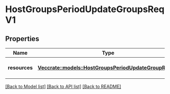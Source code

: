 # HostGroupsPeriodUpdateGroupsReqV1

## Properties

Name | Type | Description | Notes
------------ | ------------- | ------------- | -------------
**resources** | [**Vec<crate::models::HostGroupsPeriodUpdateGroupReqV1>**](host_groups.UpdateGroupReqV1.md) | A collection of groups to update |

[[Back to Model list]](./README.md#documentation-for-models) [[Back to API list]](./README.md#documentation-for-api-endpoints) [[Back to README]](../README.md)
